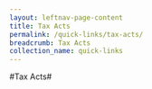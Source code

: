 ```yaml
---
layout: leftnav-page-content
title: Tax Acts
permalink: /quick-links/tax-acts/
breadcrumb: Tax Acts
collection_name: quick-links
---
```

#Tax Acts#
